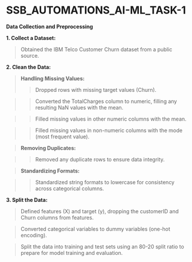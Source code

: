 # SSB_AUTOMATIONS_AI-ML_TASK-1

**Data Collection and Preprocessing**

**1. Collect a Dataset:**

> Obtained the IBM Telco Customer Churn dataset from a public source.

**2. Clean the Data:**

> **Handling Missing Values:**
>> Dropped rows with missing target values (Churn).

>> Converted the TotalCharges column to numeric, filling any resulting NaN values with the mean.

>> Filled missing values in other numeric columns with the mean.

>> Filled missing values in non-numeric columns with the mode (most frequent value).

> **Removing Duplicates:**

>> Removed any duplicate rows to ensure data integrity.

> **Standardizing Formats:**

>> Standardized string formats to lowercase for consistency across categorical columns.

**3. Split the Data:**

> Defined features (X) and target (y), dropping the customerID and Churn columns from features.

> Converted categorical variables to dummy variables (one-hot encoding).

> Split the data into training and test sets using an 80-20 split ratio to prepare for model training and evaluation.
